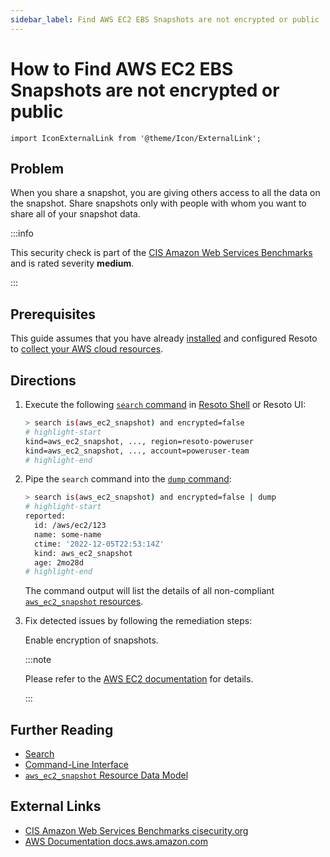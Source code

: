 ```yaml
---
sidebar_label: Find AWS EC2 EBS Snapshots are not encrypted or public
---
```


# How to Find AWS EC2 EBS Snapshots are not encrypted or public

```mdx-code-block
import IconExternalLink from '@theme/Icon/ExternalLink';
```

## Problem

When you share a snapshot, you are giving others access to all the data on the snapshot. Share snapshots only with people with whom you want to share all of your snapshot data.

:::info

This security check is part of the [CIS Amazon Web Services Benchmarks](https://cisecurity.org/benchmark/amazon_web_services) and is rated severity **medium**.

:::

## Prerequisites

This guide assumes that you have already [installed](../../../getting-started/install-resoto/index.md) and configured Resoto to [collect your AWS cloud resources](../../../getting-started/configure-resoto/aws.md).

## Directions

1. Execute the following [`search` command](../../../reference/cli/search-commands/search.md) in [Resoto Shell](../../../reference/components/shell.md) or Resoto UI:

   ```bash
   > search is(aws_ec2_snapshot) and encrypted=false
   # highlight-start
   ​kind=aws_ec2_snapshot, ..., region=resoto-poweruser
   ​kind=aws_ec2_snapshot, ..., account=poweruser-team
   # highlight-end
   ```

2. Pipe the `search` command into the [`dump` command](../../../reference/cli/format-commands/dump.md):

   ```bash
   > search is(aws_ec2_snapshot) and encrypted=false | dump
   # highlight-start
   ​reported:
   ​  id: /aws/ec2/123
   ​  name: some-name
   ​  ctime: '2022-12-05T22:53:14Z'
   ​  kind: aws_ec2_snapshot
   ​  age: 2mo28d
   # highlight-end
   ```

   The command output will list the details of all non-compliant [`aws_ec2_snapshot` resources](../../../reference/data-models/aws/index.md#aws_ec2_snapshot).

3. Fix detected issues by following the remediation steps:

   Enable encryption of snapshots.

   :::note

   Please refer to the [AWS EC2 documentation](https://docs.aws.amazon.com/AWSEC2/latest/UserGuide/ebs-modifying-snapshot-permissions.html) for details.

   :::

## Further Reading

- [Search](../../../reference/search/index.md)
- [Command-Line Interface](../../../reference/cli/index.md)
- [`aws_ec2_snapshot` Resource Data Model](../../../reference/data-models/aws/index.md#aws_ec2_snapshot)

## External Links

- [CIS Amazon Web Services Benchmarks <span class="badge badge--secondary">cisecurity.org <IconExternalLink width="10" height="10" /></span>](https://cisecurity.org/benchmark/amazon_web_services)
- [AWS Documentation <span class="badge badge--secondary">docs.aws.amazon.com <IconExternalLink width="10" height="10" /></span>](https://docs.aws.amazon.com/AWSEC2/latest/UserGuide/ebs-modifying-snapshot-permissions.html)
